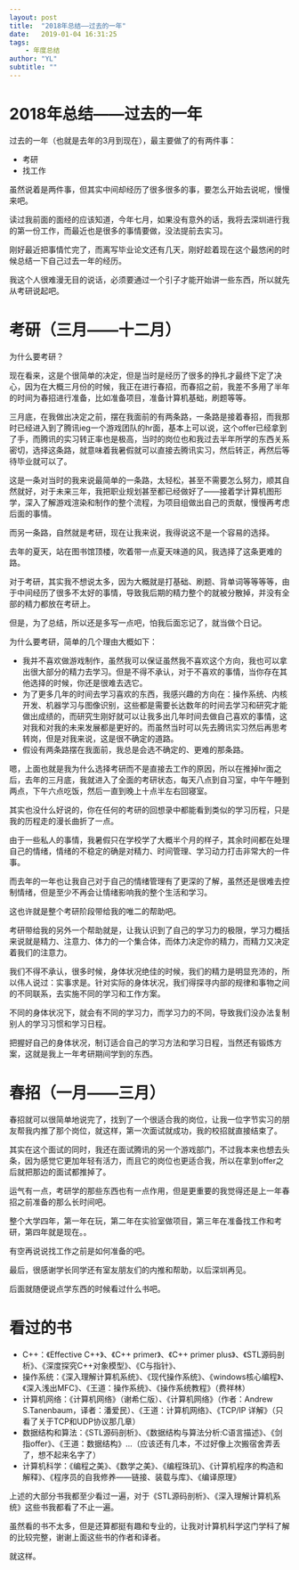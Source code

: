 ```yaml
---
layout: post
title:  "2018年总结——过去的一年"
date:   2019-01-04 16:31:25
tags:
    - 年度总结
author: "YL"
subtitle: ""
---
```


# 2018年总结——过去的一年
过去的一年（也就是去年的3月到现在），最主要做了的有两件事：
- 考研
- 找工作

虽然说着是两件事，但其实中间却经历了很多很多的事，要怎么开始去说呢，慢慢来吧。

读过我前面的面经的应该知道，今年七月，如果没有意外的话，我将去深圳进行我的第一份工作，而最近也是很多的事情要做，没法提前去实习。

刚好最近把事情忙完了，而离写毕业论文还有几天，刚好趁着现在这个最悠闲的时候总结一下自己过去一年的经历。

我这个人很难漫无目的说话，必须要通过一个引子才能开始讲一些东西，所以就先从考研说起吧。
# 考研（三月——十二月）
 为什么要考研？
 
现在看来，这是个很简单的决定，但是当时是经历了很多的挣扎才最终下定了决心，因为在大概三月份的时候，我正在进行春招，而春招之前，我差不多用了半年的时间为春招进行准备，比如准备项目，准备计算机基础，刷题等等。

三月底，在我做出决定之前，摆在我面前的有两条路，一条路是接着春招，而我那时已经进入到了腾讯ieg一个游戏团队的hr面，基本上可以说，这个offer已经拿到了手，而腾讯的实习转正率也是极高，当时的岗位也和我过去半年所学的东西关系密切，选择这条路，就意味着我暑假就可以直接去腾讯实习，然后转正，再然后等待毕业就可以了。

这是一条对当时的我来说最简单的一条路，太轻松，甚至不需要怎么努力，顺其自然就好，对于未来三年，我把职业规划甚至都已经做好了——接着学计算机图形学，深入了解游戏渲染和制作的整个流程，为项目组做出自己的贡献，慢慢再考虑后面的事情。

而另一条路，自然就是考研，现在让我来说，我得说这不是一个容易的选择。

去年的夏天，站在图书馆顶楼，吹着带一点夏天味道的风，我选择了这条更难的路。

对于考研，其实我不想说太多，因为大概就是打基础、刷题、背单词等等等等，由于中间经历了很多不太好的事情，导致我后期的精力整个的就被分散掉，并没有全部的精力都放在考研上。

但是，为了总结，所以还是多写一点吧，怕我后面忘记了，就当做个日记。

为什么要考研，简单的几个理由大概如下：
- 我并不喜欢做游戏制作，虽然我可以保证虽然我不喜欢这个方向，我也可以拿出很大部分的精力去学习。但是不得不承认，对于不喜欢的事情，当你存在其他选择的时候，你还是很难去选它。
- 为了更多几年的时间去学习喜欢的东西，我感兴趣的方向在：操作系统、内核开发、机器学习与图像识别，这些都是需要长达数年的时间去学习和研究才能做出成绩的，而研究生刚好就可以让我多出几年时间去做自己喜欢的事情，这对我和对我的未来发展都是更好的。而虽然当时可以先去腾讯实习然后再思考转岗，但是对我来说，这是很不确定的道路。
- 假设有两条路摆在我面前，我总是会选不确定的、更难的那条路。

嗯，上面也就是我为什么选择考研而不是直接去工作的原因，所以在推掉hr面之后，去年的三月底，我就进入了全面的考研状态，每天八点到自习室，中午午睡到两点，下午六点吃饭，然后一直到晚上十点半左右回寝室。

其实也没什么好说的，你在任何的考研的回想录中都能看到类似的学习历程，只是我的历程走的漫长曲折了一点。

由于一些私人的事情，我暑假只在学校学了大概半个月的样子，其余时间都在处理自己的情绪，情绪的不稳定的确是对精力、时间管理、学习动力打击非常大的一件事。

而去年的一年也让我自己对于自己的情绪管理有了更深的了解，虽然还是很难去控制情绪，但是至少不再会让情绪影响我的整个生活和学习。

这也许就是整个考研阶段带给我的唯二的帮助吧。

考研带给我的另外一个帮助就是，让我认识到了自己的学习力的极限，学习力概括来说就是精力、注意力、体力的一个集合体，而体力决定你的精力，而精力又决定着我们的注意力。

我们不得不承认，很多时候，身体状况绝佳的时候，我们的精力是明显充沛的，所以伟人说过：实事求是。针对实际的身体状况，我们得探寻内部的规律和事物之间的不同联系，去实施不同的学习和工作方案。

不同的身体状况下，就会有不同的学习力，而学习力的不同，导致我们没办法复制别人的学习习惯和学习日程。

把握好自己的身体状况，制订适合自己的学习方法和学习日程，当然还有锻炼方案，这就是我上一年考研期间学到的东西。


# 春招（一月——三月）

春招就可以很简单地说完了，找到了一个很适合我的岗位，让我一位字节实习的朋友帮我内推了那个岗位，就这样，第一次面试就成功，我的校招就直接结束了。

其实在这个面试的同时，我还在面试腾讯的另一个游戏部门，不过我本来也想去头条，因为感觉它更加年轻有活力，而且它的岗位也更适合我，所以在拿到offer之后就把那边的面试都推掉了。

运气有一点，考研学的那些东西也有一点作用，但是更重要的我觉得还是上一年春招之前准备的那么长时间吧。

整个大学四年，第一年在玩，第二年在实验室做项目，第三年在准备找工作和考研，第四年就是现在。。

有空再说说找工作之前是如何准备的吧。

最后，很感谢学长同学还有室友朋友们的内推和帮助，以后深圳再见。



后面就随便说点学东西的时候看过什么书吧。

# 看过的书

- C++：《Effective C++》、《C++ primer》、《C++ primer plus》、《STL源码剖析》、《深度探究C++对象模型》、《C与指针》、
- 操作系统：《深入理解计算机系统》、《现代操作系统》、《windows核心编程》、《深入浅出MFC》、《王道：操作系统》、《操作系统教程》（费祥林）
- 计算机网络：《计算机网络》（谢希仁版）、《计算机网络》（作者：Andrew S.Tanenbaum，译者：潘爱民）、《王道：计算机网络》、《TCP/IP 详解》（只看了关于TCP和UDP协议那几章）
- 数据结构和算法：《STL源码剖析》、《数据结构与算法分析:C语言描述》、《剑指offer》、《王道：数据结构》...（应该还有几本，不过好像上次搬宿舍弄丢了，想不起来名字了）
- 计算机科学：《编程之美》、《数学之美》、《编程珠玑》、《计算机程序的构造和解释》、《程序员的自我修养——链接、装载与库》、《编译原理》


上述的大部分书我都至少看过一遍，对于《STL源码剖析》、《深入理解计算机系统》这些书我都看了不止一遍。

虽然看的书不太多，但是还算都挺有趣和专业的，让我对计算机科学这门学科了解的比较完整，谢谢上面这些书的作者和译者。

就这样。




